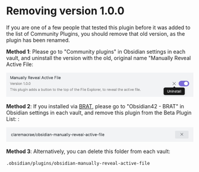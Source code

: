# Removing version 1.0.0

If you are one of a few people that tested this plugin before it was added to the list of Community Plugins, you should remove that old version, as the plugin has been renamed.

**Method 1**: Please go to "Community plugins" in Obsidian settings in each vault, and uninstall the version with the old, original name "Manually Reveal Active File:

![ActiveFileRevealed](images/uninstall-old-version-of-plugin.png)

**Method 2**: If you installed via [BRAT](https://github.com/TfTHacker/obsidian42-brat), please go to "Obsidian42 - BRAT" in Obsidian settings in each vault, and remove this plugin from the Beta Plugin List: :

![ActiveFileRevealed](images/uninstall-old-version-of-plugin-brat.png)

**Method 3**: Alternatively, you can delete this folder from each vault:

`.obsidian/plugins/obsidian-manually-reveal-active-file`

